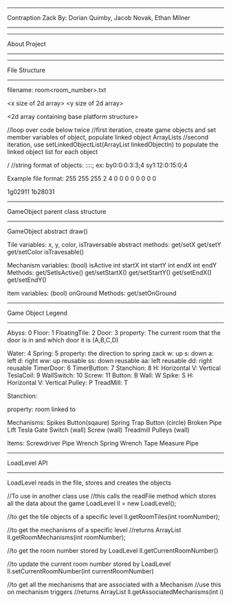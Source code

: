 **********************************************************************************************************************************
Contraption Zack 
By: Dorian Quimby, Jacob Novak, Ethan Milner
**********************************************************************************************************************************



**********************************************************************************************************************************
About Project
**********************************************************************************************************************************



**********************************************************************************************************************************
File Structure
**********************************************************************************************************************************
filename: room<room_number>.txt

<x size of 2d array> <y size of 2d array>

<2d array containing base platform structure>

//loop over code below twice
//first iteration, create game objects and set member variables of object, populate linked object ArrayLists
//second iteration, use setLinkedObjectList(ArrayList linkedObjectIn) to populate the linked object list for each object

/
<array list of game objects>
//string format of objects: <object><property><activated>:<startx>:<starty>:<endx>:<endy>;<linkedObjectListCode>
ex: by0:0:0:3:3;4 sy1:12:0:15:0;4



Example file format:
255 255 255
2 4
0 0 0 0
0 0 0 0

1g02911 1b28031


**********************************************************************************************************************************
GameObject parent class structure
**********************************************************************************************************************************



GameObject
    abstract draw()

Tile
    variables: x, y, color, isTraversable
    abstract methods:
        get/setX
        get/setY
        get/setColor
        isTravesable()

Mechanism
    variables:
        (bool) isActive
        int startX
        int startY
        int endX
        int endY
    Methods:
        get/SetIsActive()
        get/setStartX()
        get/setStartY()
        get/setEndX()
        get/setEndY()
	
Item
    variables:
        (bool) onGround
    Methods:
        get/setOnGround





**********************************************************************************************************************************
Game Object Legend
**********************************************************************************************************************************

Abyss: 0 
Floor: 1
FloatingTile: 2
Door: 3
    property: The current room that the door is in and which door it is  (A,B,C,D)
    
Water: 4
Spring: 5
    property: the direction to spring zack
        w: up
        s: down
        a: left
        d: right
        ww: up reusable
        ss: down reusable
        aa: left reusable
        dd: right reusable
TimerDoor: 6
TimerButton: 7
Stanchion: 8
    H: Horizontal
    V: Vertical
TeslaCoil: 9
WallSwitch: 10
Screw: 11
Button: B
Wall: W
Spike: S
    H: Horizontal
    V: Vertical
Pulley: P
TreadMill: T



Stanchion: 

   property: room linked to




Mechanisms: Spikes Button(sqaure) Spring Trap Button (circle) Broken Pipe Lift Tesla Gate Switch (wall) Screw (wall) Treadmill Pulleys (wall)

Items: Screwdriver Pipe Wrench Spring Wrench Tape Measure Pipe



**********************************************************************************************************************************
LoadLevel API
**********************************************************************************************************************************
LoadLevel reads in the file, stores and creates the objects

//To use in another class use
//this calls the readFile method which stores all the data about the game
LoadLevel ll = new LoadLevel();


//to get the tile objects of a specific level
ll.getRoomTiles(int roomNumber);

//to get the mechanisms of a specific level
//returns ArrayList<Mechanism>
ll.getRoomMechanisms(int roomNumber);

//to get the room number stored by LoadLevel
ll.getCurrentRoomNumber()

//to update the current room number stored by LoadLevel
ll.setCurrentRoomNumber(int currentRoomNumber)

//to get all the mechanisms that are associated with a Mechanism
//use this on mechanism triggers
//returns ArrayList<Mechanism>
ll.getAssociatedMechanisms(int i)	
